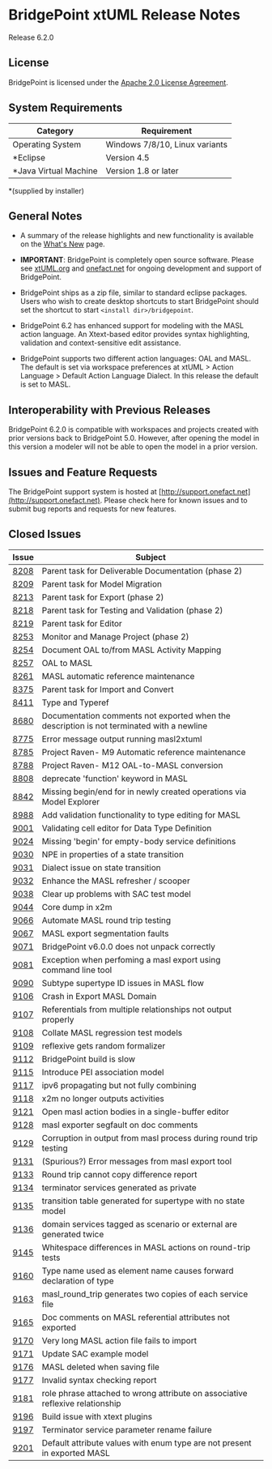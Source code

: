 BridgePoint xtUML Release Notes
========================

Release 6.2.0  

License
-------
BridgePoint is licensed under the [Apache 2.0 License Agreement](http://www.apache.org/licenses/LICENSE-2.0).  


System Requirements
-------
  
| Category              | Requirement                          |
|-----------------------|--------------------------------------|
| Operating System      | Windows 7/8/10, Linux variants       |
| *Eclipse              | Version 4.5                          |
| *Java Virtual Machine | Version 1.8 or later                 |

*(supplied by installer)
    

General Notes
------
* A summary of the release highlights and new functionality is available on the 
[What's New](../WhatsNew/WhatsNew.html) page.  
  
* __IMPORTANT__: BridgePoint is completely open source software. 
Please see [xtUML.org](http://xtuml.org) and [onefact.net](http://onefact.net) 
for ongoing development and support of BridgePoint.  
  
* BridgePoint ships as a zip file, similar to standard eclipse packages. Users 
who wish to create desktop shortcuts to start BridgePoint should set the 
shortcut to start ```<install dir>/bridgepoint```.  

* BridgePoint 6.2 has enhanced support for modeling with the MASL action
language.  An Xtext-based editor provides syntax highlighting, validation
and context-sensitive edit assistance.  

* BridgePoint supports two different action languages: OAL and MASL.  The default
is set via workspace preferences at xtUML > Action Language > Default Action Language Dialect.
In this release the default is set to MASL.   
  
Interoperability with Previous Releases
------
BridgePoint 6.2.0 is compatible with workspaces and projects created with prior 
versions back to BridgePoint 5.0.  However, after opening the model in this version
a modeler will not be able to open the model in a prior version.   

Issues and Feature Requests
------
The BridgePoint support system is hosted at [http://support.onefact.net](http://support.onefact.net). 
Please check here for known issues and to submit bug reports and requests for new features.


Closed Issues
------
  
| Issue |  Subject |
|-------|-----------------------------------------------------------------|
[8208](https://support.onefact.net/issues/8208) | Parent task for Deliverable Documentation (phase 2)
[8209](https://support.onefact.net/issues/8209) | Parent task for Model Migration
[8213](https://support.onefact.net/issues/8213) | Parent task for Export (phase 2)
[8218](https://support.onefact.net/issues/8218) | Parent task for Testing and Validation (phase 2)
[8219](https://support.onefact.net/issues/8219) | Parent task for Editor
[8253](https://support.onefact.net/issues/8253) | Monitor and Manage Project (phase 2)
[8254](https://support.onefact.net/issues/8254) | Document OAL to/from MASL Activity Mapping
[8257](https://support.onefact.net/issues/8257) | OAL to MASL
[8261](https://support.onefact.net/issues/8261) | MASL automatic reference maintenance
[8375](https://support.onefact.net/issues/8375) | Parent task for Import and Convert
[8411](https://support.onefact.net/issues/8411) | Type and Typeref
[8680](https://support.onefact.net/issues/8680) | Documentation comments not exported when the description is not terminated with a newline
[8775](https://support.onefact.net/issues/8775) | Error message output running masl2xtuml
[8785](https://support.onefact.net/issues/8785) | Project Raven- M9 Automatic reference maintenance
[8788](https://support.onefact.net/issues/8788) | Project Raven- M12 OAL-to-MASL conversion
[8808](https://support.onefact.net/issues/8808) | deprecate 'function' keyword in MASL
[8842](https://support.onefact.net/issues/8842) | Missing begin/end for in newly created operations via Model Explorer
[8988](https://support.onefact.net/issues/8988) | Add validation functionality to type editing for MASL
[9001](https://support.onefact.net/issues/9001) | Validating cell editor for Data Type Definition
[9024](https://support.onefact.net/issues/9024) | Missing 'begin' for empty-body service definitions
[9030](https://support.onefact.net/issues/9030) | NPE in properties of a state transition
[9031](https://support.onefact.net/issues/9031) | Dialect issue on state transition
[9032](https://support.onefact.net/issues/9032) | Enhance the MASL refresher / scooper
[9038](https://support.onefact.net/issues/9038) | Clear up problems with SAC test model
[9044](https://support.onefact.net/issues/9044) | Core dump in x2m
[9066](https://support.onefact.net/issues/9066) | Automate MASL round trip testing
[9067](https://support.onefact.net/issues/9067) | MASL export segmentation faults
[9071](https://support.onefact.net/issues/9071) | BridgePoint v6.0.0 does not unpack correctly
[9081](https://support.onefact.net/issues/9081) | Exception when perfoming a masl export using command line tool
[9090](https://support.onefact.net/issues/9090) | Subtype supertype ID issues in MASL flow
[9106](https://support.onefact.net/issues/9106) | Crash in Export MASL Domain
[9107](https://support.onefact.net/issues/9107) | Referentials from multiple relationships not output properly
[9108](https://support.onefact.net/issues/9108) | Collate MASL regression test models
[9109](https://support.onefact.net/issues/9109) | reflexive gets random formalizer
[9112](https://support.onefact.net/issues/9112) | BridgePoint build is slow
[9115](https://support.onefact.net/issues/9115) | Introduce PEI association model
[9117](https://support.onefact.net/issues/9117) | ipv6 propagating but not fully combining
[9118](https://support.onefact.net/issues/9118) | x2m no longer outputs activities
[9121](https://support.onefact.net/issues/9121) | Open masl action bodies in a single-buffer editor
[9128](https://support.onefact.net/issues/9128) | masl exporter segfault on doc comments
[9129](https://support.onefact.net/issues/9129) | Corruption in output from masl process during round trip testing
[9131](https://support.onefact.net/issues/9131) | (Spurious?) Error messages from masl export tool
[9133](https://support.onefact.net/issues/9133) | Round trip cannot copy difference report
[9134](https://support.onefact.net/issues/9134) | terminator services generated as private
[9135](https://support.onefact.net/issues/9135) | transition table generated for supertype with no state model
[9136](https://support.onefact.net/issues/9136) | domain services tagged as scenario or external are generated twice
[9145](https://support.onefact.net/issues/9145) | Whitespace differences in MASL actions on round-trip tests
[9160](https://support.onefact.net/issues/9160) | Type name used as element name causes forward declaration of type
[9163](https://support.onefact.net/issues/9163) | masl_round_trip generates two copies of each service file
[9165](https://support.onefact.net/issues/9165) | Doc comments on MASL referential attributes not exported
[9170](https://support.onefact.net/issues/9170) | Very long MASL action file fails to import
[9171](https://support.onefact.net/issues/9171) | Update SAC example model
[9176](https://support.onefact.net/issues/9176) | MASL deleted when saving file
[9177](https://support.onefact.net/issues/9177) | Invalid syntax checking report
[9181](https://support.onefact.net/issues/9181) | role phrase attached to wrong attribute on associative reflexive relationship
[9196](https://support.onefact.net/issues/9196) | Build issue with xtext plugins
[9197](https://support.onefact.net/issues/9197) | Terminator service parameter rename failure
[9201](https://support.onefact.net/issues/9201) | Default attribute values with enum type are not present in exported MASL
   
   